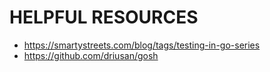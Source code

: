 # HELPFUL RESOURCES

- https://smartystreets.com/blog/tags/testing-in-go-series
- https://github.com/driusan/gosh

